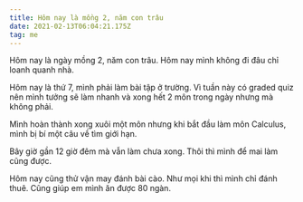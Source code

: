 ```yaml
---
title: Hôm nay là mồng 2, năm con trâu
date: 2021-02-13T06:04:21.175Z
tag: me
---
```

Hôm nay là ngày mồng 2, năm con trâu. Hôm nay mình không đi đâu chỉ loanh quanh nhà.

Hôm nay là thứ 7, mình phải làm bài tập ở trường. Vì tuần này có graded quiz nên mình tưởng sẽ làm nhanh và xong hết 2 môn trong ngày nhưng mà không phải.

Mình hoàn thành xong xuôi một môn nhưng khi bắt đầu làm môn Calculus, mình bị bí một câu về tìm giới hạn. 

Bây giờ gần 12 giờ đêm mà vẫn làm chưa xong. Thôi thì mình để mai làm cũng được.

Hôm nay cũng thử vận may đánh bài cào. Như mọi khi thì mình chỉ đánh thuê. Cũng giúp em mình ăn được 80 ngàn.